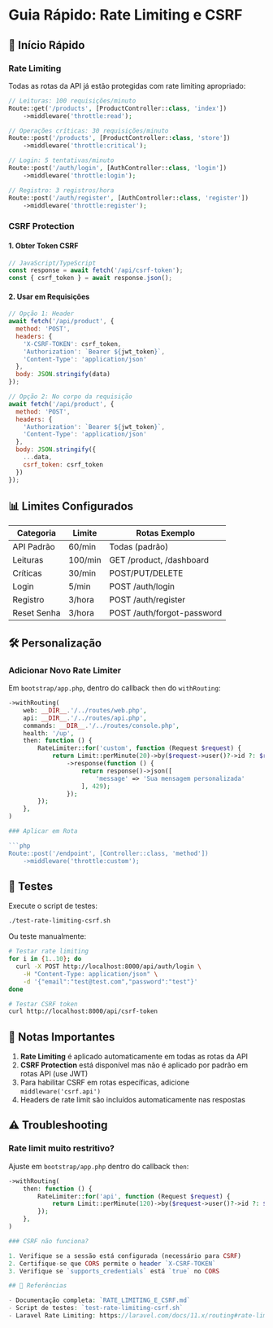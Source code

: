 # Guia Rápido: Rate Limiting e CSRF

## 🚀 Início Rápido

### Rate Limiting

Todas as rotas da API já estão protegidas com rate limiting apropriado:

```php
// Leituras: 100 requisições/minuto
Route::get('/products', [ProductController::class, 'index'])
    ->middleware('throttle:read');

// Operações críticas: 30 requisições/minuto
Route::post('/products', [ProductController::class, 'store'])
    ->middleware('throttle:critical');

// Login: 5 tentativas/minuto
Route::post('/auth/login', [AuthController::class, 'login'])
    ->middleware('throttle:login');

// Registro: 3 registros/hora
Route::post('/auth/register', [AuthController::class, 'register'])
    ->middleware('throttle:register');
```

### CSRF Protection

#### 1. Obter Token CSRF

```javascript
// JavaScript/TypeScript
const response = await fetch('/api/csrf-token');
const { csrf_token } = await response.json();
```

#### 2. Usar em Requisições

```javascript
// Opção 1: Header
await fetch('/api/product', {
  method: 'POST',
  headers: {
    'X-CSRF-TOKEN': csrf_token,
    'Authorization': `Bearer ${jwt_token}`,
    'Content-Type': 'application/json'
  },
  body: JSON.stringify(data)
});

// Opção 2: No corpo da requisição
await fetch('/api/product', {
  method: 'POST',
  headers: {
    'Authorization': `Bearer ${jwt_token}`,
    'Content-Type': 'application/json'
  },
  body: JSON.stringify({
    ...data,
    csrf_token: csrf_token
  })
});
```

## 📊 Limites Configurados

| Categoria | Limite | Rotas Exemplo |
|-----------|--------|---------------|
| API Padrão | 60/min | Todas (padrão) |
| Leituras | 100/min | GET /product, /dashboard |
| Críticas | 30/min | POST/PUT/DELETE |
| Login | 5/min | POST /auth/login |
| Registro | 3/hora | POST /auth/register |
| Reset Senha | 3/hora | POST /auth/forgot-password |

## 🛠️ Personalização

### Adicionar Novo Rate Limiter

Em `bootstrap/app.php`, dentro do callback `then` do `withRouting`:

```php
->withRouting(
    web: __DIR__.'/../routes/web.php',
    api: __DIR__.'/../routes/api.php',
    commands: __DIR__.'/../routes/console.php',
    health: '/up',
    then: function () {
        RateLimiter::for('custom', function (Request $request) {
            return Limit::perMinute(20)->by($request->user()?->id ?: $request->ip())
                ->response(function () {
                    return response()->json([
                        'message' => 'Sua mensagem personalizada'
                    ], 429);
                });
        });
    },
)

### Aplicar em Rota

```php
Route::post('/endpoint', [Controller::class, 'method'])
    ->middleware('throttle:custom');
```

## 🧪 Testes

Execute o script de testes:

```bash
./test-rate-limiting-csrf.sh
```

Ou teste manualmente:

```bash
# Testar rate limiting
for i in {1..10}; do
  curl -X POST http://localhost:8000/api/auth/login \
    -H "Content-Type: application/json" \
    -d '{"email":"test@test.com","password":"test"}'
done

# Testar CSRF token
curl http://localhost:8000/api/csrf-token
```

## 📝 Notas Importantes

1. **Rate Limiting** é aplicado automaticamente em todas as rotas da API
2. **CSRF Protection** está disponível mas não é aplicado por padrão em rotas API (use JWT)
3. Para habilitar CSRF em rotas específicas, adicione `middleware('csrf.api')`
4. Headers de rate limit são incluídos automaticamente nas respostas

## ⚠️ Troubleshooting

### Rate limit muito restritivo?

Ajuste em `bootstrap/app.php` dentro do callback `then`:
```php
->withRouting(
    then: function () {
        RateLimiter::for('api', function (Request $request) {
            return Limit::perMinute(120)->by($request->user()?->id ?: $request->ip());
        });
    },
)

### CSRF não funciona?

1. Verifique se a sessão está configurada (necessário para CSRF)
2. Certifique-se que CORS permite o header `X-CSRF-TOKEN`
3. Verifique se `supports_credentials` está `true` no CORS

## 🔗 Referências

- Documentação completa: `RATE_LIMITING_E_CSRF.md`
- Script de testes: `test-rate-limiting-csrf.sh`
- Laravel Rate Limiting: https://laravel.com/docs/11.x/routing#rate-limiting
